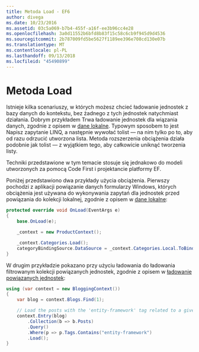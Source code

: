 ```yaml
---
title: Metoda Load - EF6
author: divega
ms.date: 10/23/2016
ms.assetid: 03c5a069-b7b4-455f-a16f-ee3b96cc4e28
ms.openlocfilehash: 3a0d11552b6bfd8b83f15c58c6cb9f945d9d4536
ms.sourcegitcommit: 2b787009fd5be5627f1189ee396e708cd130e07b
ms.translationtype: MT
ms.contentlocale: pl-PL
ms.lasthandoff: 09/13/2018
ms.locfileid: "45490899"
---
```

# <a name="the-load-method"></a>Metoda Load
Istnieje kilka scenariuszy, w których możesz chcieć ładowanie jednostek z bazy danych do kontekstu, bez żadnego z tych jednostek natychmiast działania. Dobrym przykładem Trwa ładowanie jednostek dla wiązania danych, zgodnie z opisem w [dane lokalne](~/ef6/querying/local-data.md). Typowym sposobem to jest Napisz zapytanie LINQ, a następnie wywołać tolist — na nim tylko po to, aby od razu odrzucić utworzona lista. Metoda rozszerzenia obciążenia działa podobnie jak tolist — z wyjątkiem tego, aby całkowicie uniknąć tworzenia listy.  

Techniki przedstawione w tym temacie stosuje się jednakowo do modeli utworzonych za pomocą Code First i projektancie platformy EF.  

Poniżej przedstawiono dwa przykłady użycia obciążenia. Pierwszy pochodzi z aplikacji powiązanie danych formularzy Windows, których obciążenia jest używana do wykonywania zapytań dla jednostek przed powiązania do kolekcji lokalnej, zgodnie z opisem w [dane lokalne](~/ef6/querying/local-data.md):  

``` csharp
protected override void OnLoad(EventArgs e)
{
    base.OnLoad(e);

    _context = new ProductContext();

    _context.Categories.Load();
    categoryBindingSource.DataSource = _context.Categories.Local.ToBindingList();
}
```  

W drugim przykładzie pokazano przy użyciu ładowania do ładowania filtrowanym kolekcji powiązanych jednostek, zgodnie z opisem w [ładowanie powiązanych jednostek](~/ef6/querying/related-data.md):  

``` csharp
using (var context = new BloggingContext())
{
    var blog = context.Blogs.Find(1);

    // Load the posts with the 'entity-framework' tag related to a given blog
    context.Entry(blog)
        .Collection(b => b.Posts)
        .Query()
        .Where(p => p.Tags.Contains("entity-framework")
        .Load();
}
```  
